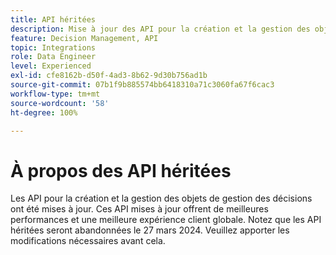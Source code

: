 ```yaml
---
title: API héritées
description: Mise à jour des API pour la création et la gestion des objets de gestion des décisions.
feature: Decision Management, API
topic: Integrations
role: Data Engineer
level: Experienced
exl-id: cfe8162b-d50f-4ad3-8b62-9d30b756ad1b
source-git-commit: 07b1f9b885574bb6418310a71c3060fa67f6cac3
workflow-type: tm+mt
source-wordcount: '58'
ht-degree: 100%

---
```


# À propos des API héritées

Les API pour la création et la gestion des objets de gestion des décisions ont été mises à jour. Ces API mises à jour offrent de meilleures performances et une meilleure expérience client globale. Notez que les API héritées seront abandonnées le 27 mars 2024. Veuillez apporter les modifications nécessaires avant cela.
